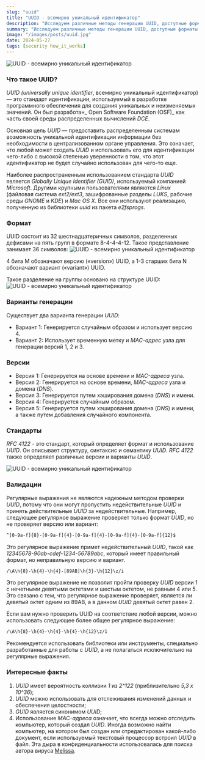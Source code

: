 ```yaml
---
slug: "uuid"
title: "UUID - всемирно уникальный идентификатор"
description: "Исследуем различные методы генерации UUID, доступные форматы и версии. Кроме того, мы обсудим недостатки проверки UUID с помощью регулярных выражений и реальный случай применения UUID для поимки преступника."
summary: "Исследуем различные методы генерации UUID, доступные форматы и версии. Кроме того, мы обсудим недостатки проверки UUID с помощью регулярных выражений и реальный случай применения UUID для поимки преступника."
image: "/images/posts/uuid.jpg"
date: 2024-05-27
tags: [security how_it_works]
---
```


![UUID - всемирно уникальный идентификатор](/images/posts/uuid.jpg "UUID - всемирно уникальный идентификатор")

### Что такое UUID?
_UUID (universally unique identifier_, всемирно уникальный идентификатор) — это стандарт идентификации, используемый в разработке программного обеспечения для создания уникальных и неизменяемых значений. Он был разработан_ Open Software Foundation (OSF)_ как часть своей среды распределенных вычислений _DCE_.

Основная цель _UUID_ — предоставить распределенным системам возможность уникальной идентификации информации без необходимости в централизованном органе управления. Это означает, что любой может создать _UUID_ и использовать его для идентификации чего-либо с высокой степенью уверенности в том, что этот идентификатор не будет случайно использован для чего-то еще.

Наиболее распространенным использованием стандарта _UUID_ является _Globally Unique Identifier (GUID)_, используемый компанией _Microsoft_. Другими крупными пользователями являются _Linux_ (файловая система _ext2/ext3_, зашифрованные разделы _LUKS_, рабочие среды _GNOME_ и _KDE_) и _Mac OS X_. Все они используют реализацию, полученную из библиотеки _uuid_ из пакета _e2fsprogs_.


### Формат
UUID состоит из 32 шестнадцатеричных символов, разделенных дефисами на пять групп в формате 8-4-4-4-12. Такое представление занимает 36 символов:
![UUID - всемирно уникальный идентификатор](/images/posts/uuid-1.png "UUID - всемирно уникальный идентификатор")

4 бита M обозначают версию («version») UUID, а 1-3 старших бита N обозначают вариант («variant») UUID.

Такое разделение на группы основано на структуре UUID:
![UUID - всемирно уникальный идентификатор](/images/posts/uuid-2.png "UUID - всемирно уникальный идентификатор")


### Варианты генерации

Существует два варианта генерации _UUID_:
- Вариант 1: Генерируется случайным образом и использует версию 4.
- Вариант 2: Использует временную метку и _MAC-адрес_ узла для генерации версий 1, 2 и 3.

### Версии
- Версия 1: Генерируется на основе времени и _MAC-адреса_ узла.
- Версия 2: Генерируется на основе времени, _MAC-адреса_ узла и домена (_DNS_).
- Версия 3: Генерируется путем хэширования домена (_DNS_) и имени.
- Версия 4: Генерируется случайным образом.
- Версия 5: Генерируется путем хэширования домена (_DNS_) и имени, а также путем добавления случайного компонента.

### Стандарты

_RFC 4122_ - это стандарт, который определяет формат и использование _UUID_. Он описывает структуру, синтаксис и семантику _UUID_. _RFC 4122_ также определяет различные версии и варианты _UUID_.

![UUID - всемирно уникальный идентификатор](/images/posts/uuid-3.jpg "UUID - всемирно уникальный идентификатор")

### Валидации
Регулярные выражения не являются надежным методом проверки _UUID_, потому что они могут пропустить недействительные _UUID_ и принять действительные _UUID_ за недействительные. Например, следующее регулярное выражение проверяет только формат _UUID_, но не проверяет версию или вариант:

```sh
^[0-9a-f]{8}-[0-9a-f]{4}-[0-9a-f]{4}-[0-9a-f]{4}-[0-9a-f]{12}$
```
Это регулярное выражение примет недействительный _UUID_, такой как _12345678-90ab-cdef-1234-56789abc_, который имеет правильный формат, но неправильную версию и вариант.

```sh
/\A\h{8}-\h{4}-\h{4}-[89AB]\h{3}-\h{12}\z/i  
```
Это регулярное выражение не позволит пройти проверку _UUID_ версии 1 с нечетными девятыми октетами и шестым октетом, не равным 4 или 5.
Это связано с тем, что регулярное выражение проверяет, является ли девятый октет одним из 89AB, а в данном _UUID_ девятый октет равен 2.


Если вам нужно проверить UUID на соответствие любой версии, можно использовать следующее более общее регулярное выражение:
```sh
/\A\h{8}-\h{4}-\h{4}-\h{4}-\h{12}\z/i
```

Рекомендуется использовать библиотеки или инструменты, специально разработанные для работы с _UUID_, а не полагаться исключительно на регулярные выражения.

### Интересные факты
1. _UUID_ имеет вероятность коллизии _1_ из _2^122_ (приблизительно _5,3 x 10^36_);
2. _UUID_ можно использовать для отслеживания изменений данных и обеспечения целостности;
3. _GUID_ является синонимом _UUID_;
4. Использование _MAC-адреса_ означает, что всегда можно отследить компьютер, который создал _UUID_. Иногда возможно найти компьютер, на котором был создан или отредактирован какой-либо документ, если используемый текстовый процессор встроил _UUID_ в файл. Эта дыра в конфиденциальности использовалась для поиска автора вируса [Melissa](https://ru.wikipedia.org/wiki/Melissa_(%D0%BA%D0%BE%D0%BC%D0%BF%D1%8C%D1%8E%D1%82%D0%B5%D1%80%D0%BD%D1%8B%D0%B9_%D0%B2%D0%B8%D1%80%D1%83%D1%81)).